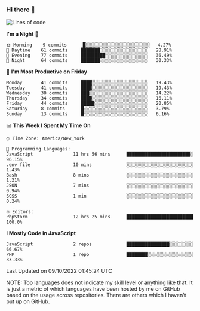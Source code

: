 ### Hi there 👋

<!--
**LynxJinxxy/LynxJinxxy** is a ✨ _special_ ✨ repository because its `README.md` (this file) appears on your GitHub profile.

Here are some ideas to get you started:

- 🔭 I’m currently working on ...
- 🌱 I’m currently learning ...
- 👯 I’m looking to collaborate on ...
- 🤔 I’m looking for help with ...
- 💬 Ask me about ...
- 📫 How to reach me: ...
- 😄 Pronouns: ...
- ⚡ Fun fact: ...
-->

<!--START_SECTION:waka-->
![Lines of code](https://img.shields.io/badge/From%20Hello%20World%20I%27ve%20Written-22%20Thousand%20lines%20of%20code-blue)

**I'm a Night 🦉** 

```text
🌞 Morning    9 commits      █░░░░░░░░░░░░░░░░░░░░░░░░   4.27% 
🌆 Daytime    61 commits     ███████░░░░░░░░░░░░░░░░░░   28.91% 
🌃 Evening    77 commits     █████████░░░░░░░░░░░░░░░░   36.49% 
🌙 Night      64 commits     ███████░░░░░░░░░░░░░░░░░░   30.33%

```
📅 **I'm Most Productive on Friday** 

```text
Monday       41 commits     ████░░░░░░░░░░░░░░░░░░░░░   19.43% 
Tuesday      41 commits     ████░░░░░░░░░░░░░░░░░░░░░   19.43% 
Wednesday    30 commits     ███░░░░░░░░░░░░░░░░░░░░░░   14.22% 
Thursday     34 commits     ████░░░░░░░░░░░░░░░░░░░░░   16.11% 
Friday       44 commits     █████░░░░░░░░░░░░░░░░░░░░   20.85% 
Saturday     8 commits      █░░░░░░░░░░░░░░░░░░░░░░░░   3.79% 
Sunday       13 commits     █░░░░░░░░░░░░░░░░░░░░░░░░   6.16%

```


📊 **This Week I Spent My Time On** 

```text
⌚︎ Time Zone: America/New_York

💬 Programming Languages: 
JavaScript               11 hrs 56 mins      ████████████████████████░   96.15% 
.env file                10 mins             ░░░░░░░░░░░░░░░░░░░░░░░░░   1.43% 
Bash                     8 mins              ░░░░░░░░░░░░░░░░░░░░░░░░░   1.21% 
JSON                     7 mins              ░░░░░░░░░░░░░░░░░░░░░░░░░   0.94% 
SCSS                     1 min               ░░░░░░░░░░░░░░░░░░░░░░░░░   0.24%

🔥 Editors: 
PhpStorm                 12 hrs 25 mins      █████████████████████████   100.0%

```

**I Mostly Code in JavaScript** 

```text
JavaScript               2 repos             ████████████████░░░░░░░░░   66.67% 
PHP                      1 repo              ████████░░░░░░░░░░░░░░░░░   33.33%

```



 Last Updated on 09/10/2022 01:45:24 UTC
<!--END_SECTION:waka-->
NOTE: Top languages does not indicate my skill level or anything like that. It is just a metric of which languages have been hosted by me on GitHub based on the usage across repositories. There are others which I haven't put up on GitHub.
